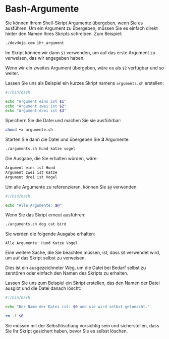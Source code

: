 # Bash-Argumente

Sie können Ihrem Shell-Skript Argumente übergeben, wenn Sie es ausführen. Um ein Argument zu übergeben, müssen Sie es einfach direkt hinter den Namen Ihres Skripts schreiben. Zum Beispiel:

```bash
./devdojo.com ihr_argument
```

Im Skript können wir dann `$1` verwenden, um auf das erste Argument zu verweisen, das wir angegeben haben.

Wenn wir ein zweites Argument übergeben, wäre es als `$2` verfügbar und so weiter.

Lassen Sie uns als Beispiel ein kurzes Skript namens `arguments.sh` erstellen:

```bash
#!/bin/bash

echo "Argument eins ist $1"
echo "Argument zwei ist $2"
echo "Argument drei ist $3"
```

Speichern Sie die Datei und machen Sie sie ausführbar:

```bash
chmod +x argumente.sh
```

Starten Sie dann die Datei und übergeben Sie **3** Argumente:

```bash
./arguments.sh hund katze vogel
```

Die Ausgabe, die Sie erhalten würden, wäre:

```bash
Argument eins ist Hund
Argument zwei ist Katze
Argument drei ist Vogel
```

Um alle Argumente zu referenzieren, können Sie `$@` verwenden:

```bash
#!/bin/bash

echo "Alle Argumente: $@"
```

Wenn Sie das Skript erneut ausführen:

```bash
./arguments.sh dog cat bird
```

Sie werden die folgende Ausgabe erhalten:

```
Alle Argumente: Hund Katze Vogel
```

Eine weitere Sache, die Sie beachten müssen, ist, dass `$0` verwendet wird, um auf das Skript selbst zu verweisen.

Dies ist ein ausgezeichneter Weg, um die Datei bei Bedarf selbst zu zerstören oder einfach den Namen des Skripts zu erhalten.

Lassen Sie uns zum Beispiel ein Skript erstellen, das den Namen der Datei ausgibt und die Datei danach löscht:

```bash
#!/bin/bash

echo "Der Name der Datei ist: $0 und sie wird selbst geloescht."

rm -f $0
```

Sie müssen mit der Selbstlöschung vorsichtig sein und sicherstellen, dass Sie Ihr Skript gesichert haben, bevor Sie es selbst löschen.